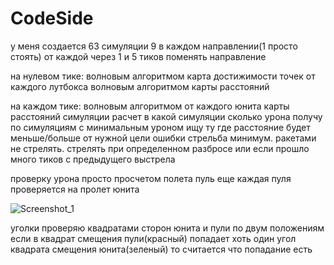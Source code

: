 # CodeSide

у меня создается 63 симуляции
9 в каждом направлении(1 просто стоять)
от каждой через 1 и 5 тиков поменять направление

на нулевом тике:
волновым алгоритмом карта достижимости точек
от каждого лутбокса волновым алгоритмом карты расстояний

на каждом тике:
волновым алгоритмом от каждого юнита карты расстояний
симуляции
расчет в какой симуляции сколько урона получу
по симуляциям с минимальным уроном ищу ту где расстояние будет меньше/больше от нужной цели
ошибки
стрельба минимум. ракетами не стрелять. стрелять при определенном разбросе или если прошло много тиков с предыдущего выстрела

проверку урона просто просчетом полета пуль
еще каждая пуля проверяется на пролет юнита

![Screenshot_1](https://user-images.githubusercontent.com/18618045/72501008-dc1d5f00-3846-11ea-90e6-b7810b1ff5f2.png)

уголки проверяю квадратами сторон юнита и пули по двум положениям
если в квадрат смещения пули(красный) попадает хоть один угол квадрата смещения юнита(зеленый) то считается что попадание есть
